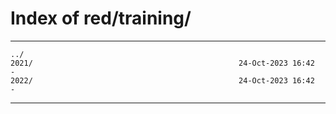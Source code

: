 # Index of red/training/

* * *

```
../
2021/                                              24-Oct-2023 16:42                   -
2022/                                              24-Oct-2023 16:42                   -
```

* * *
